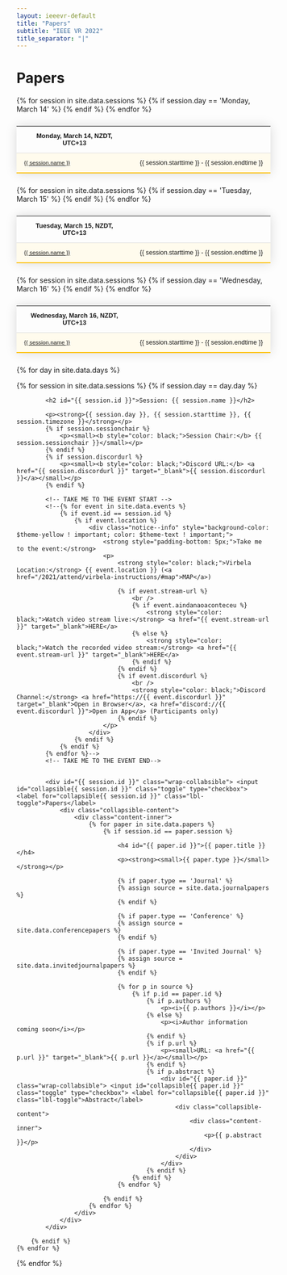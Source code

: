 ```yaml
---
layout: ieeevr-default
title: "Papers"
subtitle: "IEEE VR 2022"
title_separator: "|"
---
```


<style>
    .styled-table {
        border-collapse: collapse;
        margin: 25px 0;
        font-size: 0.9em;
        font-family: sans-serif;
        /*min-width: 400px;*/
        box-shadow: 0 0 20px rgba(0, 0, 0, 0.15);
        display: table;
    }

    .styled-table thead tr {
        background-color: #fec10d;
        color: #ffffff;
        text-align: left;
    }

    .styled-table th,
    .styled-table td {
        padding: 12px 15px;
    }

    .styled-table tbody tr {
        border-bottom: 1px solid #dddddd;
    }

    .styled-table tbody tr:nth-of-type(even) {
        background-color: #fffbed;
    }

    .styled-table tbody tr:last-of-type {
        border-bottom: 2px solid #fec10d;
    }

    .styled-table tbody tr.active-row {
        font-weight: bold;
        color: #fec10d;
    }

    /* Collapsible */
    input[type='checkbox'] {
        display: none;
    }

    .wrap-collabsible {
        margin: 1rem 0;
    }

    .lbl-toggle {
        display: block;
        font-weight: bold;
        /* font-family: monospace; */
        font-size: 0.8rem;
        text-align: left;
        padding: 0rem;
        color: #fec10d;
        background: #ffffff;
        cursor: pointer;
        border-radius: 7px;
        transition: all 0.25s ease-out;
    }

    .lbl-toggle:hover {
        /*color: #FFF;*/
    }

    .lbl-toggle::before {
        content: ' ';
        display: inline-block;
        border-top: 5px solid transparent;
        border-bottom: 5px solid transparent;
        border-left: 5px solid currentColor;
        vertical-align: middle;
        margin-right: .7rem;
        transform: translateY(-2px);
        transition: transform .2s ease-out;
    }

    .toggle:checked+.lbl-toggle::before {
        transform: rotate(90deg) translateX(-3px);
    }

    .collapsible-content {
        max-height: 0px;
        overflow: hidden;
        transition: max-height .25s ease-in-out;
    }

    .toggle:checked+.lbl-toggle+.collapsible-content {
        max-height: 1500px;
    }

    .toggle:checked+.lbl-toggle {
        border-bottom-right-radius: 0;
        border-bottom-left-radius: 0;
    }

    .collapsible-content .content-inner {
        background: white;
        /* rgba(0, 105, 255, .2);*/
        border-bottom: 1px solid white;
        border-bottom-left-radius: 7px;
        border-bottom-right-radius: 7px;
        padding: .5rem 1rem;
    }

    .collapsible-content p {
        margin-bottom: 0;
    }

</style>

<h1>Papers</h1>

<div>
    <table class="styled-table" style="font-size: 0.9em; ">
        <tr>
            <th>Monday, March 14, NZDT, UTC+13</th>
            <th></th>
        </tr>
        {% for session in site.data.sessions %}
        {% if session.day == 'Monday, March 14' %}
        <tr>
            <td style="font-size: 0.9em;"><a href="#{{ session.id }}">{{ session.name }}</a></td>
            <td style="white-space: nowrap; text-align: right;">{{ session.starttime }} - {{ session.endtime }}</td>
        </tr>
        {% endif %}
        {% endfor %}
    </table>
</div>
<div>
    <table class="styled-table" style="font-size: 0.9em; ">
        <tr>
            <th>Tuesday, March 15, NZDT, UTC+13</th>
            <th></th>
        </tr>
        {% for session in site.data.sessions %}
        {% if session.day == 'Tuesday, March 15' %}
        <tr>
            <td style="font-size: 0.9em;"><a href="#{{ session.id }}">{{ session.name }}</a></td>
            <td style="white-space: nowrap; text-align: right;">{{ session.starttime }} - {{ session.endtime }}</td>
        </tr>
        {% endif %}
        {% endfor %}
    </table>
</div>
<div>
    <table class="styled-table" style="font-size: 0.9em; ">
        <tr>
            <th>Wednesday, March 16, NZDT, UTC+13</th>
            <th></th>
        </tr>
        {% for session in site.data.sessions %}
        {% if session.day == 'Wednesday, March 16' %}
        <tr>
            <td style="font-size: 0.9em;"><a href="#{{ session.id }}">{{ session.name }}</a></td>
            <td style="white-space: nowrap; text-align: right;">{{ session.starttime }} - {{ session.endtime }}</td>
        </tr>
        {% endif %}
        {% endfor %}
    </table>
</div>


<!-- 
INVITED MISSING
-->

<!--
SORRY FOR THE NESTING, I HAD TO DO SOME DEBUGGING
-->


{% for day in site.data.days %}
<div>
    {% for session in site.data.sessions %}
        {% if session.day == day.day %}

            <h2 id="{{ session.id }}">Session: {{ session.name }}</h2>
    
            <p><strong>{{ session.day }}, {{ session.starttime }}, {{ session.timezone }}</strong></p>
            {% if session.sessionchair %}
                <p><small><b style="color: black;">Session Chair:</b> {{ session.sessionchair }}</small></p>
            {% endif %}
            {% if session.discordurl %}
                <p><small><b style="color: black;">Discord URL:</b> <a href="{{ session.discordurl }}" target="_blank">{{ session.discordurl }}</a></small></p>
            {% endif %}
    
            <!-- TAKE ME TO THE EVENT START -->
            <!--{% for event in site.data.events %}
                {% if event.id == session.id %}
                    {% if event.location %}
                        <div class="notice--info" style="background-color: $theme-yellow ! important; color: $theme-text ! important;">
                            <strong style="padding-bottom: 5px;">Take me to the event:</strong>
                            <p>
                                <strong style="color: black;">Virbela Location:</strong> {{ event.location }} (<a href="/2021/attend/virbela-instructions/#map">MAP</a>)

                                {% if event.stream-url %}
                                    <br />
                                    {% if event.aindanaoaconteceu %}
                                        <strong style="color: black;">Watch video stream live:</strong> <a href="{{ event.stream-url }}" target="_blank">HERE</a>
                                    {% else %}
                                        <strong style="color: black;">Watch the recorded video stream:</strong> <a href="{{ event.stream-url }}" target="_blank">HERE</a>
                                    {% endif %}
                                {% endif %}
                                {% if event.discordurl %}
                                    <br />
                                    <strong style="color: black;">Discord Channel:</strong> <a href="https://{{ event.discordurl }}" target="_blank">Open in Browser</a>, <a href="discord://{{ event.discordurl }}">Open in App</a> (Participants only)
                                {% endif %}
                            </p>
                        </div>
                    {% endif %}
                {% endif %}
            {% endfor %}-->
            <!-- TAKE ME TO THE EVENT END-->
    
    
            <div id="{{ session.id }}" class="wrap-collabsible"> <input id="collapsible{{ session.id }}" class="toggle" type="checkbox"> <label for="collapsible{{ session.id }}" class="lbl-toggle">Papers</label>
                <div class="collapsible-content">
                    <div class="content-inner">
                        {% for paper in site.data.papers %}
                            {% if session.id == paper.session %}

                                <h4 id="{{ paper.id }}">{{ paper.title }}</h4>
                                <p><strong><small>{{ paper.type }}</small></strong></p>

                                {% if paper.type == 'Journal' %}
                                {% assign source = site.data.journalpapers %}
                                {% endif %}

                                {% if paper.type == 'Conference' %}
                                {% assign source = site.data.conferencepapers %}
                                {% endif %}

                                {% if paper.type == 'Invited Journal' %}
                                {% assign source = site.data.invitedjournalpapers %}
                                {% endif %}

                                {% for p in source %}
                                    {% if p.id == paper.id %}
                                        {% if p.authors %}
                                            <p><i>{{ p.authors }}</i></p>
                                        {% else %}
                                            <p><i>Author information coming soon</i></p>
                                        {% endif %}
                                        {% if p.url %}
                                            <p><small>URL: <a href="{{ p.url }}" target="_blank">{{ p.url }}</a></small></p>
                                        {% endif %}
                                        {% if p.abstract %}
                                            <div id="{{ paper.id }}" class="wrap-collabsible"> <input id="collapsible{{ paper.id }}" class="toggle" type="checkbox"> <label for="collapsible{{ paper.id }}" class="lbl-toggle">Abstract</label>
                                                <div class="collapsible-content">
                                                    <div class="content-inner">
                                                        <p>{{ p.abstract }}</p>
                                                    </div>
                                                </div>
                                            </div>
                                        {% endif %}
                                    {% endif %}
                                {% endfor %}

                            {% endif %}
                        {% endfor %}
                    </div>
                </div>
            </div>

        {% endif %}
    {% endfor %}
</div>
{% endfor %}
